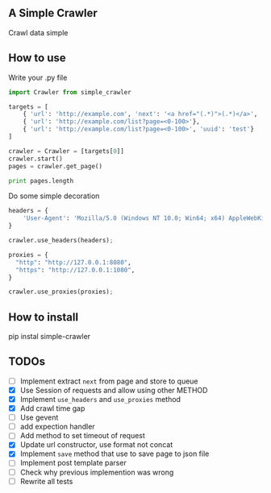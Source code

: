## A Simple Crawler  
Crawl data simple  

## How to use  
Write your .py file    
```python  
import Crawler from simple_crawler  

targets = [
    { 'url': 'http://example.com', 'next': '<a href="(.*)">(.*)</a>', 'max': 100, 'method': 'GET'},
    { 'url': 'http://example.com/list?page=<0-100>'},
    { 'url': 'http://example.com/list?page=<0-100>', 'uuid': 'test'}
]

crawler = Crawler = [targets[0]]
crawler.start()
pages = crawler.get_page()

print pages.length
```  
Do some simple decoration  
```python  
headers = {
    'User-Agent': 'Mozilla/5.0 (Windows NT 10.0; Win64; x64) AppleWebKit/537.36 (KHTML, like Gecko) Chrome/54.0.2840.71 Safari/537.36'
}

crawler.use_headers(headers);

proxies = {
  "http": "http://127.0.0.1:8080",
  "https": "http://127.0.0.1:1080",
}

crawler.use_proxies(proxies);
```  

## How to install  
pip instal simple-crawler

## TODOs
 - [ ] Implement extract `next` from page and store to queue
 - [x] Use Session of requests and allow using other METHOD  
 - [x] Implement `use_headers` and `use_proxies` method
 - [x] Add crawl time gap
 - [ ] Use gevent
 - [ ] add expection handler
 - [ ] Add method to set timeout of request
 - [x] Update url constructor, use format not concat
 - [x] Implement `save` method that use to save page to json file
 - [ ] Implement post template parser
 - [ ] Check why previous implemention was wrong
 - [ ] Rewrite all tests